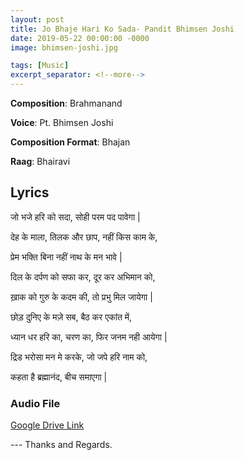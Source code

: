 ```yaml
---
layout: post
title: Jo Bhaje Hari Ko Sada- Pandit Bhimsen Joshi
date: 2019-05-22 00:00:00 -0000
image: bhimsen-joshi.jpg

tags: [Music]
excerpt_separator: <!--more-->
---
```



**Composition**: Brahmanand

**Voice**: Pt. Bhimsen Joshi

**Composition Format**: Bhajan

**Raag**: Bhairavi
<!--more-->


## Lyrics

 जो भजे हरि को सदा, सोही परम पद पावेगा |

देह के माला, तिलक और छाप, नहीं किस काम के,

प्रेम भक्ति बिना नहीं नाथ के मन भावे |

दिल के दर्पण को सफा कर, दूर कर अभिमान को,

ख़ाक को गुरु के कदम की, तो प्रभु मिल जायेगा |

छोड़ दुनिए के मज़े सब, बैठ कर एकांत में,

ध्यान धर हरि का, चरण का, फिर जनम नही आयेगा |

द्रिड भरोसा मन मे करके, जो जपे हरि नाम को,

कहता है ब्रह्मानंद, बीच समाएगा |



### Audio File




[Google Drive Link][Google Drive Link]

[Google Drive Link]: https://drive.google.com/open?id=1Ny0VQ5e5w_VZnl-FFge1MV54EAwkXvVR\

--- Thanks and Regards.
